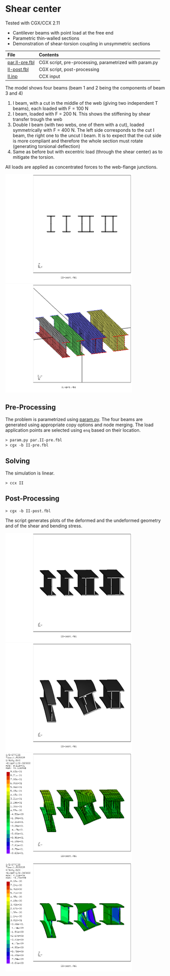 # Shear center
Tested with CGX/CCX 2.11

+ Cantilever beams with point load at the free end
+ Parametric thin-walled sections
+ Demonstration of shear-torsion coupling in unsymmetric sections

File                                 | Contents    
 :-------------                      | :-------------
 [par.II-pre.fbl](par.II-pre.fbl)    | CGX script, pre-processing, parametrized with param.py
 [II-post.fbl](II-post.fbl)          | CGX script, post-processing
 [II.inp](II.inp)                    | CCX input

The model shows four beams (beam 1 and 2 being the components of beam 3 and 4)

1. I beam, with a cut in the middle of the web (giving two independent T beams), each loaded with F = 100 N
2. I beam, loaded with F = 200 N. This shows the stiffening by shear transfer trough the web
3. Double I beam (with two webs, one of them with a cut), loaded symmetrically with F = 400 N. The left side corresponds
   to the cut I beam, the right one to the uncut I beam. It is to expect that the cut side is more compliant and therefore
   the whole section must rotate (generating torsional deflection)
4. Same as before but with excentric load (through the shear center) as to mitigate the torsion.

All loads are applied as concentrated forces to the web-flange junctions.

<img src="Refs/undefx.png" width="400"><img src="Refs/mesh.png" width="400">

## Pre-Processing

The problem is parametrized using [param.py](../../Scripts/param.py).
The four beams are generated using appropriate copy options and node merging.
The load application points are selected using `enq` based on their location.
```
> param.py par.II-pre.fbl
> cgx -b II-pre.fbl
```

## Solving
The simulation is linear.
```
> ccx II
```

## Post-Processing
```
> cgx -b II-post.fbl
```
The script generates plots of the deformed and the undeformed geometry and of
the shear and bending stress.

<img src="Refs/undef.png" width="400" title="Undeformed model">
<img src="Refs/def.png"  width="400" title="Deformed model.">

<img src="Refs/Sxx.png" width="400" title="Bending stress">
<img src="Refs/Sxz.png"  width="400" title="Shear stress in the webs.">
